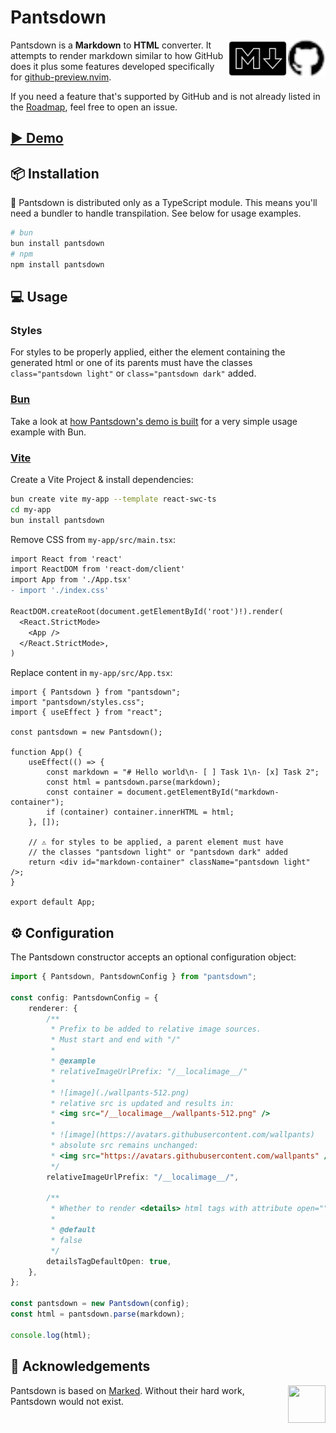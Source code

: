 <!-- Up to marked@9.1.3 -->

# Pantsdown

<img src="https://raw.githubusercontent.com/wallpants/pantsdown/main/docs/github.svg" height="60px" align="right" />
<img src="https://raw.githubusercontent.com/wallpants/pantsdown/main/docs/markdown.svg" height="60px" align="right" />

Pantsdown is a **Markdown** to **HTML** converter. It attempts to render markdown similar to how GitHub does it plus
some features developed specifically for [github-preview.nvim](https://github.com/wallpants/github-preview.nvim).

If you need a feature that's supported by GitHub and is not already listed in the [Roadmap](#-roadmap),
feel free to open an issue.

## [▶️ Demo](https://wallpants.github.io/pantsdown/)

## 📦 Installation

🚨 Pantsdown is distributed only as a TypeScript module. This means you'll need a bundler to handle transpilation.
See below for usage examples.

```sh
# bun
bun install pantsdown
# npm
npm install pantsdown
```

## 💻 Usage

### Styles

For styles to be properly applied, either the element containing the generated html or one of its parents
must have the classes `class="pantsdown light"` or `class="pantsdown dark"` added.

### [Bun](https://bun.sh/)

Take a look at [how Pantsdown's demo is built](https://github.com/wallpants/pantsdown/blob/main/docs/build.ts)
for a very simple usage example with Bun.

### [Vite](https://vitejs.dev/guide/#scaffolding-your-first-vite-project)

Create a Vite Project & install dependencies:

```sh
bun create vite my-app --template react-swc-ts
cd my-app
bun install pantsdown
```

Remove CSS from `my-app/src/main.tsx`:

```diff
import React from 'react'
import ReactDOM from 'react-dom/client'
import App from './App.tsx'
- import './index.css'

ReactDOM.createRoot(document.getElementById('root')!).render(
  <React.StrictMode>
    <App />
  </React.StrictMode>,
)
```

Replace content in `my-app/src/App.tsx`:

```tsx
import { Pantsdown } from "pantsdown";
import "pantsdown/styles.css";
import { useEffect } from "react";

const pantsdown = new Pantsdown();

function App() {
    useEffect(() => {
        const markdown = "# Hello world\n- [ ] Task 1\n- [x] Task 2";
        const html = pantsdown.parse(markdown);
        const container = document.getElementById("markdown-container");
        if (container) container.innerHTML = html;
    }, []);

    // ⚠️ for styles to be applied, a parent element must have
    // the classes "pantsdown light" or "pantsdown dark" added
    return <div id="markdown-container" className="pantsdown light" />;
}

export default App;
```

## ⚙️ Configuration

The Pantsdown constructor accepts an optional configuration object:

```typescript
import { Pantsdown, PantsdownConfig } from "pantsdown";

const config: PantsdownConfig = {
    renderer: {
        /**
         * Prefix to be added to relative image sources.
         * Must start and end with "/"
         *
         * @example
         * relativeImageUrlPrefix: "/__localimage__/"
         *
         * ![image](./wallpants-512.png)
         * relative src is updated and results in:
         * <img src="/__localimage__/wallpants-512.png" />
         *
         * ![image](https://avatars.githubusercontent.com/wallpants)
         * absolute src remains unchanged:
         * <img src="https://avatars.githubusercontent.com/wallpants" />
         */
        relativeImageUrlPrefix: "/__localimage__/",

        /**
         * Whether to render <details> html tags with attribute open=""
         *
         * @default
         * false
         */
        detailsTagDefaultOpen: true,
    },
};

const pantsdown = new Pantsdown(config);
const html = pantsdown.parse(markdown);

console.log(html);
```

## 🤝 Acknowledgements

<a href="https://marked.js.org">
  <img width="60px" height="60px" src="https://marked.js.org/img/logo-black.svg" align="right" />
</a>

Pantsdown is based on [Marked](https://github.com/markedjs/marked).
Without their hard work, Pantsdown would not exist.
